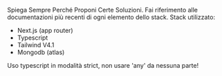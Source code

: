 Spiega Sempre Perché Proponi Certe Soluzioni.
Fai riferimento alle documentazioni più recenti di ogni elemento dello stack.
Stack utilizzato:

- Next.js (app router)
- Typescript
- Tailwind V4.1
- Mongodb (atlas)

Uso typescript in modalità strict, non usare 'any' da nessuna parte!

